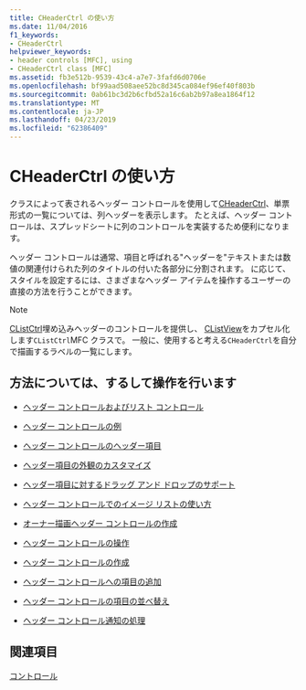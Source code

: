 ```yaml
---
title: CHeaderCtrl の使い方
ms.date: 11/04/2016
f1_keywords:
- CHeaderCtrl
helpviewer_keywords:
- header controls [MFC], using
- CHeaderCtrl class [MFC]
ms.assetid: fb3e512b-9539-43c4-a7e7-3fafd6d0706e
ms.openlocfilehash: bf99aad508aee52bc8d345ca084ef96ef40f803b
ms.sourcegitcommit: 0ab61bc3d2b6cfbd52a16c6ab2b97a8ea1864f12
ms.translationtype: MT
ms.contentlocale: ja-JP
ms.lasthandoff: 04/23/2019
ms.locfileid: "62386409"
---
```

# <a name="using-cheaderctrl"></a>CHeaderCtrl の使い方

クラスによって表されるヘッダー コントロールを使用して[CHeaderCtrl](../mfc/reference/cheaderctrl-class.md)、単票形式の一覧については、列ヘッダーを表示します。 たとえば、ヘッダー コントロールは、スプレッドシートに列のコントロールを実装するため便利になります。

ヘッダー コントロールは通常、項目と呼ばれる"ヘッダーを"テキストまたは数値の関連付けられた列のタイトルの付いた各部分に分割されます。 に応じて、スタイルを設定するには、さまざまなヘッダー アイテムを操作するユーザーの直接の方法を行うことができます。

> [!NOTE]
>  [CListCtrl](../mfc/reference/clistctrl-class.md)埋め込みヘッダーのコントロールを提供し、 [CListView](../mfc/reference/clistview-class.md)をカプセル化します`CListCtrl`MFC クラスで。 一般に、使用すると考える`CHeaderCtrl`を自分で描画するラベルの一覧にします。

## <a name="what-do-you-want-to-know-more-about"></a>方法については、するして操作を行います

- [ヘッダー コントロールおよびリスト コントロール](../mfc/header-control-and-list-control.md)

- [ヘッダー コントロールの例](../mfc/header-control-examples.md)

- [ヘッダー コントロールのヘッダー項目](../mfc/header-items-in-a-header-control.md)

- [ヘッダー項目の外観のカスタマイズ](../mfc/customizing-the-header-item-s-appearance.md)

- [ヘッダー項目に対するドラッグ アンド ドロップのサポート](../mfc/providing-drag-and-drop-support-for-header-items.md)

- [ヘッダー コントロールでのイメージ リストの使い方](../mfc/using-image-lists-with-header-controls.md)

- [オーナー描画ヘッダー コントロールの作成](../mfc/making-owner-drawn-header-controls.md)

- [ヘッダー コントロールの操作](../mfc/working-with-a-header-control.md)

- [ヘッダー コントロールの作成](../mfc/creating-the-header-control.md)

- [ヘッダー コントロールへの項目の追加](../mfc/adding-items-to-the-header-control.md)

- [ヘッダー コントロールの項目の並べ替え](../mfc/ordering-items-in-the-header-control.md)

- [ヘッダー コントロール通知の処理](../mfc/processing-header-control-notifications.md)

## <a name="see-also"></a>関連項目

[コントロール](../mfc/controls-mfc.md)
